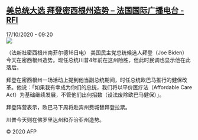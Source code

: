 <!--1602921310000-->
[美总统大选  拜登密西根州造势 – 法国国际广播电台 - RFI](http://www.rfi.fr//cn/contenu/20201017-%E7%BE%8E%E6%80%BB%E7%BB%9F%E5%A4%A7%E9%80%89-%E6%8B%9C%E7%99%BB%E5%AF%86%E8%A5%BF%E6%A0%B9%E5%B7%9E%E9%80%A0%E5%8A%BF)
------

<div>17/10/2020 - 09:20</div><img src="https://s.rfi.fr/media/display/40a31eaa-104c-11eb-99ff-005056a98db9/w:310/p:16x9/int0005b.201017152002.jpg"><div class="t-content__body u-clearfix"><p>（法新社密西根州南菲尔德16日电）    美国民主党总统候选人拜登（Joe Biden）今天在密西根州造势。现任总统川普4年前在这州险胜，但此时民调也显示他在此落后。</p><p>    拜登在密西根州一场活动上提到他当副总统期间，时任总统欧巴马推行的健保改革。他说：「如果我有幸成为你们的总统，我们将以平价医疗法（Affordable Care Act）为基础继续发展，不管他们出何招数（设法废除欧巴马健保）」。</p><p>    拜登阵营表示，欧巴马下周将赴宾州费城替拜登拉票。</p><p>    川普今天则在佛罗里达州和乔治亚州造势。</p><p></p><p class="t-copyright">© 2020 AFP</p>        </div>
